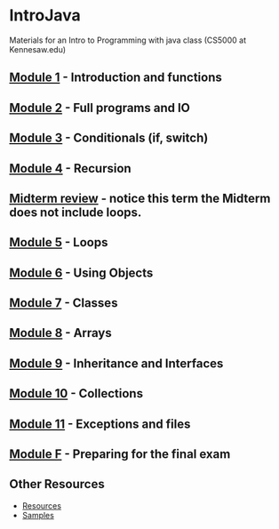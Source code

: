 # IntroJava
Materials for an Intro to Programming with java class (CS5000 at Kennesaw.edu)



## [Module 1](sessions/Spring2017/Module1.md) - Introduction and functions
## [Module 2](sessions/Spring2017/Module2.md) - Full programs and IO
## [Module 3](sessions/Spring2017/Module3.md) - Conditionals (if, switch)
## [Module 4](sessions/Spring2017/Module4.md) - Recursion
## [Midterm review](sessions/Spring2017/ModuleM.md) - notice this term the Midterm does not include loops.

## [Module 5](sessions/Spring2017/Module5.md) - Loops
## [Module 6](sessions/Spring2017/Module6.md) - Using Objects
## [Module 7](sessions/Spring2017/Module7.md) - Classes
## [Module 8](sessions/Spring2017/Module8.md) - Arrays
## [Module 9](sessions/Spring2017/Module9.md) - Inheritance and Interfaces
## [Module 10](sessions/Spring2017/Module10.md) - Collections
## [Module 11](sessions/Spring2017/Module11.md) - Exceptions and files
## [Module F](sessions/Spring2017/ModuleF.md) - Preparing for the final exam

## Other Resources
* [Resources](content/Resources.md)
* [Samples](Samples/src/main/java)